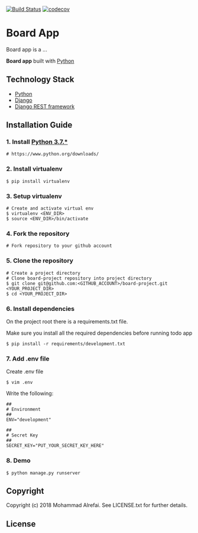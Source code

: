 [![Build Status](https://travis-ci.org/malrefai/board-project.svg?branch=develop)](https://travis-ci.org/malrefai/board-project)
[![codecov](https://codecov.io/gh/malrefai/board-project/branch/develop/graph/badge.svg)](https://codecov.io/gh/malrefai/board-project)

# Board App
Board app is a ...

**Board app** built with [Python][0]

## Technology Stack

- [Python][0]
- [Django][1]
- [Django REST framework][2]

## Installation Guide

### 1. Install [Python 3.7.*][3]

    # https://www.python.org/downloads/

### 2. Install virtualenv

	$ pip install virtualenv
	
### 3. Setup virtualenv

	# Create and activate virtual env
	$ virtualenv <ENV_DIR>
	$ source <ENV_DIR>/bin/activate
	
### 4. Fork the repository

    # Fork repository to your github account

### 5. Clone the repository

    # Create a project directory 
	# Clone board-project repository into project directory
    $ git clone git@github.com:<GITHUB_ACCOUNT>/board-project.git <YOUR_PROJECT_DIR>
    $ cd <YOUR_PROJECT_DIR>

### 6. Install dependencies

On the project root there is a requirements.txt file. 

Make sure you install all the required dependencies before running todo app

    $ pip install -r requirements/development.txt
    
### 7. Add .env file

Create .env file

    $ vim .env
    
Write the following:

    ##
    # Environment
    ##
    ENV="development"

    ##
    # Secret Key
    ##
    SECRET_KEY="PUT_YOUR_SECRET_KEY_HERE"

### 8. Demo

    $ python manage.py runserver

## Copyright

Copyright (c) 2018 Mohammad Alrefai. See LICENSE.txt for further details.

## License

[0]: https://www.python.org/
[1]: https://www.djangoproject.com/
[2]: http://www.django-rest-framework.org/
[3]: https://www.python.org/downloads/


